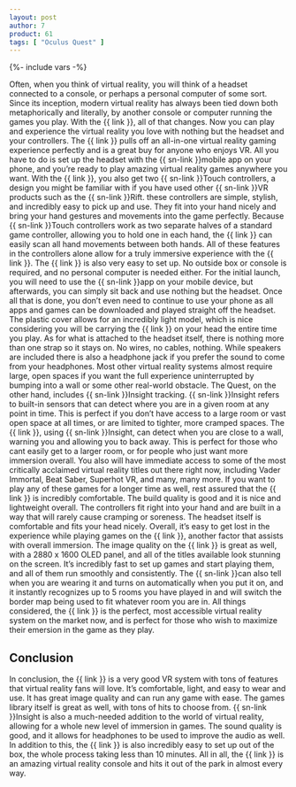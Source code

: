 ```yaml
---
layout: post
author: 7
product: 61
tags: [ "Oculus Quest" ]
---
```


{%- include vars -%}

 Often, when you think of virtual reality, you will think of a headset connected to a console, or perhaps a personal computer of some sort. Since its inception, modern virtual reality has always been tied down both metaphorically and literally, by another console or computer running the games you play. With the {{ link }}, all of that changes. Now you can play and experience the virtual reality you love with nothing but the headset and your controllers. The {{ link }} pulls off an all-in-one virtual reality gaming experience perfectly and is a great buy for anyone who enjoys VR. All you have to do is set up the headset with the {{ sn-link }}mobile app on your phone, and you’re ready to play amazing virtual reality games anywhere you want.
 With the {{ link }}, you also get two {{ sn-link }}Touch controllers, a design you might be familiar with if you have used other {{ sn-link }}VR products such as the {{ sn-link }}Rift. these controllers are simple, stylish, and incredibly easy to pick up and use. They fit into your hand nicely and bring your hand gestures and movements into the game perfectly. Because {{ sn-link }}Touch controllers work as two separate halves of a standard game controller, allowing you to hold one in each hand, the {{ link }} can easily scan all hand movements between both hands. All of these features in the controllers alone allow for a truly immersive experience with the {{ link }}.
 The {{ link }} is also very easy to set up. No outside box or console is required, and no personal computer is needed either. For the initial launch, you will need to use the {{ sn-link }}app on your mobile device, but afterwards, you can simply sit back and use nothing but the headset. Once all that is done, you don’t even need to continue to use your phone as all apps and games can be downloaded and played straight off the headset. The plastic cover allows for an incredibly light model, which is nice considering you will be carrying the {{ link }} on your head the entire time you play. As for what is attached to the headset itself, there is nothing more than one strap so it stays on. No wires, no cables, nothing. While speakers are included there is also a headphone jack if you prefer the sound to come from your headphones. 
Most other virtual reality systems almost require large, open spaces if you want the full experience uninterrupted by bumping into a wall or some other real-world obstacle. The Quest, on the other hand, includes {{ sn-link }}Insight tracking. {{ sn-link }}Insight refers to built-in sensors that can detect where you are in a given room at any point in time. This is perfect if you don’t have access to a large room or vast open space at all times, or are limited to tighter, more cramped spaces. The {{ link }}, using {{ sn-link }}Insight, can detect when you are close to a wall, warning you and allowing you to back away. This is perfect for those who cant easily get to a larger room, or for people who just want more immersion overall. 
You also will have immediate access to some of the most critically acclaimed virtual reality titles out there right now, including Vader Immortal, Beat Saber, Superhot VR, and many, many more. If you want to play any of these games for a longer time as well, rest assured that the {{ link }} is incredibly comfortable. The build quality is good and it is nice and lightweight overall. The controllers fit right into your hand and are built in a way that will rarely cause cramping or soreness. The headset itself is comfortable and fits your head nicely. Overall, it’s easy to get lost in the experience while playing games on the {{ link }}, another factor that assists with overall immersion.
The image quality on the {{ link }} is great as well, with a 2880 x 1600 OLED panel, and all of the titles available look stunning on the screen. It’s incredibly fast to set up games and start playing them, and all of them run smoothly and consistently. The {{ sn-link }}can also tell when you are wearing it and turns on automatically when you put it on, and it instantly recognizes up to 5 rooms you have played in and will switch the border map being used to fit whatever room you are in. All things considered, the {{ link }} is the perfect, most accessible virtual reality system on the market now, and is perfect for those who wish to maximize their emersion in the game as they play.

## Conclusion

In conclusion, the {{ link }} is a very good VR system with tons of features that virtual reality fans will love. It’s comfortable, light, and easy to wear and use. It has great image quality and can run any game with ease. The games library itself is great as well, with tons of hits to choose from. {{ sn-link }}Insight is also a much-needed addition to the world of virtual reality, allowing for a whole new level of immersion in games. The sound quality is good, and it allows for headphones to be used to improve the audio as well. In addition to this, the {{ link }} is also incredibly easy to set up out of the box, the whole process taking less than 10 minutes. All in all, the {{ link }} is an amazing virtual reality console and hits it out of the park in almost every way. 
 
 
 
